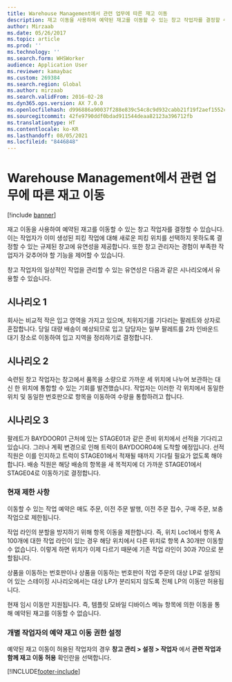 ```yaml
---
title: Warehouse Management에서 관련 업무에 따른 재고 이동
description: 재고 이동을 사용하여 예약된 재고를 이동할 수 있는 창고 작업자를 결정할 수 있습니다.
author: Mirzaab
ms.date: 05/26/2017
ms.topic: article
ms.prod: ''
ms.technology: ''
ms.search.form: WHSWorker
audience: Application User
ms.reviewer: kamaybac
ms.custom: 269384
ms.search.region: Global
ms.author: mirzaab
ms.search.validFrom: 2016-02-28
ms.dyn365.ops.version: AX 7.0.0
ms.openlocfilehash: d996886a90037f288e839c54c8c9d932cabb21f19f2aef1552ca82b192c96a51
ms.sourcegitcommit: 42fe9790ddf0bdad911544deaa82123a396712fb
ms.translationtype: HT
ms.contentlocale: ko-KR
ms.lasthandoff: 08/05/2021
ms.locfileid: "8446848"
---
```

# <a name="movement-of-inventory-with-associated-work-in-warehouse-management"></a>Warehouse Management에서 관련 업무에 따른 재고 이동

[!include [banner](../includes/banner.md)]

재고 이동을 사용하여 예약된 재고를 이동할 수 있는 창고 작업자를 결정할 수 있습니다. 이는 작업자가 이미 생성된 피킹 작업에 대해 새로운 피킹 위치를 선택하지 못하도록 결정할 수 있는 규제된 창고에 유연성을 제공합니다. 또한 창고 관리자는 경험이 부족한 작업자가 갖추어야 할 기능을 제어할 수 있습니다.

창고 작업자의 일상적인 작업을 관리할 수 있는 유연성은 다음과 같은 시나리오에서 유용할 수 있습니다.

## <a name="scenario-1"></a>시나리오 1

회사는 비교적 작은 입고 영역을 가지고 있으며, 치워지기를 기다리는 팔레트와 상자로 혼잡합니다. 당일 대량 배송이 예상되므로 입고 담당자는 일부 팔레트를 2차 인바운드 대기 장소로 이동하여 입고 지역을 정리하기로 결정합니다.

## <a name="scenario-2"></a>시나리오 2

숙련된 창고 작업자는 창고에서 품목을 소량으로 가까운 세 위치에 나누어 보관하는 대신 한 위치에 통합할 수 있는 기회를 발견했습니다. 작업자는 이러한 각 위치에서 동일한 위치 및 동일한 번호판으로 항목을 이동하여 수량을 통합하려고 합니다.

## <a name="scenario-3"></a>시나리오 3

팔레트가 BAYDOOR01 근처에 있는 STAGE01과 같은 준비 위치에서 선적을 기다리고 있습니다. 그러나 계획 변경으로 인해 트럭이 BAYDOOR04에 도착할 예정입니다. 선적 직원은 이를 인지하고 트럭이 STAGE01에서 적재될 때까지 기다릴 필요가 없도록 해야 합니다. 배송 직원은 해당 배송의 항목을 새 목적지에 더 가까운 STAGE01에서 STAGE04로 이동하기로 결정합니다.

### <a name="current-limitations"></a>현재 제한 사항

이동할 수 있는 작업 예약은 매도 주문, 이전 주문 발행, 이전 주문 접수, 구매 주문, 보충 작업으로 제한됩니다.

작업 라인의 분할을 방지하기 위해 항목 이동을 제한합니다. 즉, 위치 Loc1에서 항목 A 100개에 대한 작업 라인이 있는 경우 해당 위치에서 다른 위치로 항목 A 30개만 이동할 수 없습니다. 이렇게 하면 위치가 이제 다르기 때문에 기존 작업 라인이 30과 70으로 분할됩니다.

상품을 이동하는 번호판이나 상품을 이동하는 번호판이 작업 주문의 대상 LP로 설정되어 있는 스테이징 시나리오에서는 대상 LP가 분리되지 않도록 전체 LP의 이동만 허용됩니다.

현재 임시 이동만 지원됩니다. 즉, 템플릿 모바일 디바이스 메뉴 항목에 의한 이동을 통해 예약된 재고를 이동할 수 없습니다.

### <a name="set-up-permission-to-move-reserved-inventory-for-individual-workers"></a>개별 작업자의 예약 재고 이동 권한 설정

예약된 재고 이동이 허용된 작업자의 경우 **창고 관리 \> 설정 \> 작업자** 에서 **관련 작업과 함께 재고 이동 허용** 확인란을 선택합니다.  

[!INCLUDE[footer-include](../../includes/footer-banner.md)]
